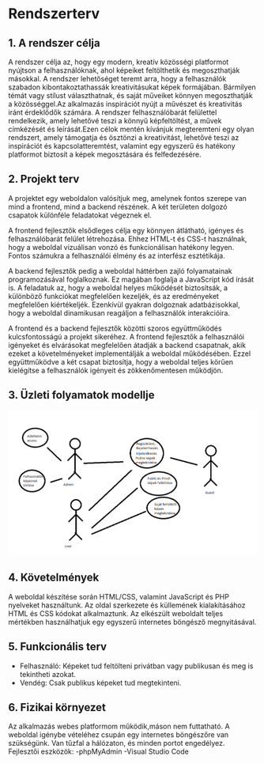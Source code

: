 # Rendszerterv
## 1. A rendszer célja
A rendszer célja az, hogy egy modern, kreatív közösségi platformot nyújtson a felhasználóknak, ahol képeiket feltölthetik és megoszthatják másokkal. A rendszer lehetőséget teremt arra, hogy a felhasználók szabadon kibontakoztathassák kreativitásukat képek formájában. Bármilyen témát vagy stílust választhatnak, és saját műveiket könnyen megoszthatják a közösséggel.Az alkalmazás inspirációt nyújt a művészet és kreativitás iránt érdeklődők számára. A rendszer felhasználóbarát felülettel rendelkezik, amely lehetővé teszi a könnyű képfeltöltést, a művek címkézését és leírását.Ezen célok mentén kívánjuk megteremteni egy olyan rendszert, amely támogatja és ösztönzi a kreativitást, lehetővé teszi az inspirációt és kapcsolatteremtést, valamint egy egyszerű és hatékony platformot biztosít a képek megosztására és felfedezésére.
## 2. Projekt terv
A projektet egy weboldalon valósítjuk meg, amelynek fontos szerepe van mind a frontend, mind a backend részének. A két területen dolgozó csapatok különféle feladatokat végeznek el.

A frontend fejlesztők elsődleges célja egy könnyen átlátható, igényes és felhasználóbarát felület létrehozása. Ehhez HTML-t és CSS-t használnak, hogy a weboldal vizuálisan vonzó és funkcionálisan hatékony legyen. Fontos számukra a felhasználói élmény és az interfész esztétikája.

A backend fejlesztők pedig a weboldal háttérben zajló folyamatainak programozásával foglalkoznak. Ez magában foglalja a JavaScript kód írását is. A feladatuk az, hogy a weboldal helyes működését biztosítsák, a különböző funkciókat megfelelően kezeljék, és az eredményeket megfelelően kiértékeljék. Ezenkívül gyakran dolgoznak adatbázisokkal, hogy a weboldal dinamikusan reagáljon a felhasználók interakcióira.

A frontend és a backend fejlesztők közötti szoros együttműködés kulcsfontosságú a projekt sikeréhez. A frontend fejlesztők a felhasználói igényeket és elvárásokat megfelelően átadják a backend csapatnak, akik ezeket a követelményeket implementálják a weboldal működésében. Ezzel együttműködve a két csapat biztosítja, hogy a weboldal teljes körűen kielégítse a felhasználók igényeit és zökkenőmentesen működjön.

## 3. Üzleti folyamatok modellje

![My Image](képek/uzleti.png)

## 4. Követelmények
A weboldal készítése során HTML/CSS, valamint JavaScript és PHP nyelveket használtunk. Az oldal szerkezete és küllemének kialakításához HTML és CSS kódokat alkalmaztunk. Az elkészült weboldalt teljes mértékben használhatjuk egy egyszerű internetes böngésző megnyitásával.

## 5. Funkcionális terv

- Felhasználó: Képeket tud feltölteni privátban vagy publikusan és meg is tekintheti azokat.
- Vendég: Csak publikus képeket tud megtekinteni.

## 6. Fizikai környezet

Az alkalmazás webes platformom működik,máson nem futtatható. A weboldal igénybe vételéhez csupán egy internetes böngészőre van szükségünk.
Van tűzfal a hálózaton, és minden portot engedélyez.
Fejlesztői eszközök:
-phpMyAdmin
-Visual Studio Code

